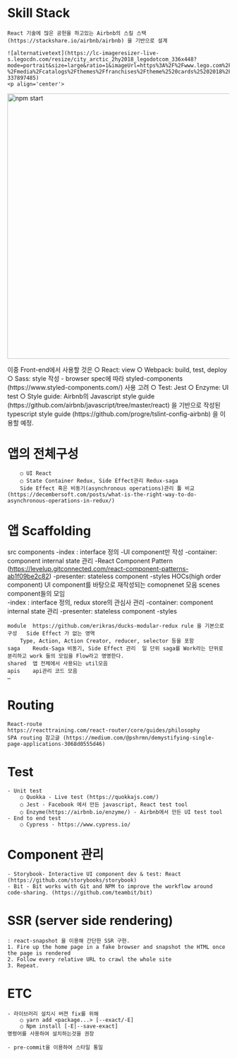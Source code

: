 # Skill Stack
	React 기술에 많은 공헌을 하고있는 Airbnb의 스킬 스택 (https://stackshare.io/airbnb/airbnb) 을 기반으로 설계

	![alternativetext](https://lc-imageresizer-live-s.legocdn.com/resize/city_arctic_2hy2018_legodotcom_336x448?mode=portrait&size=large&ratio=1&imageUrl=https%3A%2F%2Fwww.lego.com%2Fr%2Fwww%2Fr%2Fcatalogs%2F-%2Fmedia%2Fcatalogs%2Fthemes%2Ffranchises%2Ftheme%2520cards%25202018%2F2hy%2Fcity_arctic_2hy2018_legodotcom_336x448.jpg%3Fl.r%3D-337897485)
	<p align='center'>
<img src='https://cdn.rawgit.com/facebook/create-react-app/27b42ac/screencast.svg' width='600' alt='npm start'>
</p>
	이중 Front-end에서 사용할 것은 
		○ React: view
		○ Webpack: build, test, deploy
		○ Sass: style 작성 - browser spec에 따라 styled-components (https://www.styled-components.com/) 사용 고려
		○ Test: Jest
		○ Enzyme: UI test
		○ Style guide: Airbnb의 Javascript style guide (https://github.com/airbnb/javascript/tree/master/react) 을 기반으로 작성된 typescript style guide (https://github.com/progre/tslint-config-airbnb)
	을 이용할 예정.
	

# 앱의 전체구성


		○ UI React
		○ State Container Redux, Side Effect관리 Redux-saga
		Side Effect 혹은 비동기(asynchronous operations)관리 툴 비교 (https://decembersoft.com/posts/what-is-the-right-way-to-do-asynchronous-operations-in-redux/)
		
		
# 앱 Scaffolding
src	components	-index : interface 정의	-UI component만 작성
		-container: component internal state 관리	-React Component Pattern (https://levelup.gitconnected.com/react-component-patterns-ab1f09be2c82)
		-presenter: stateless component
		-styles
		HOCs(high order component)	UI component를 바탕으로 재작성되는 comopnenet 모음
	scenes	component들의 모임	
		-index : interface 정의, redux store의 관심사 관리
		-container: component internal state 관리
		-presenter: stateless component
		-styles
		
	module	https://github.com/erikras/ducks-modular-redux rule 을 기본으로 구성	Side Effect 가 없는 영역
		Type, Action, Action Creator, reducer, selector 등을 포함
	saga	Reudx-Saga 비동기, Side Effect 관리	일 단위 saga를 Work라는 단위로 분리하고 work 들의 모임을 Flow라고 명명한다.
	shared	앱 전체에서 사용되는 util모음	
	apis	api관리 코드 모음	
	…		

# Routing
	React-route
	https://reacttraining.com/react-router/core/guides/philosophy
	SPA routing 참고글 (https://medium.com/@pshrmn/demystifying-single-page-applications-3068d0555d46)

# Test
	- Unit test
		○ Quokka - Live test (https://quokkajs.com/)
		○ Jest - Facebook 에서 만든 javascript, React test tool
		○ Enzyme(https://airbnb.io/enzyme/) - Airbnb에서 만든 UI test tool
	- End to end test 
		○ Cypress - https://www.cypress.io/


# Component 관리
	- Storybook- Interactive UI component dev & test: React (https://github.com/storybooks/storybook)
	- Bit - Bit works with Git and NPM to improve the workflow around code-sharing. (https://github.com/teambit/bit)

# SSR (server side rendering)
	: react-snapshot 을 이용해 간단한 SSR 구현.
	1. Fire up the home page in a fake browser and snapshot the HTML once the page is rendered
	2. Follow every relative URL to crawl the whole site
	3. Repeat.
# ETC
	- 라이브러리 설치시 버젼 fix를 위해
		○ yarn add <package...> [--exact/-E]
		○ Npm install [-E|--save-exact]
	명령어를 사용하여 설치하는것을 권장

	- pre-commit을 이용하여 스타일 통일
